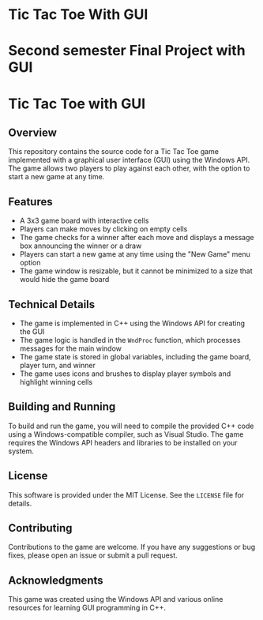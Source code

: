# Tic Tac Toe With GUI
# Second semester Final Project with GUI

**Tic Tac Toe with GUI**
=====================

**Overview**
-----------

This repository contains the source code for a Tic Tac Toe game implemented with a graphical user interface (GUI) using the Windows API. The game allows two players to play against each other, with the option to start a new game at any time.

**Features**
-----------

*   A 3x3 game board with interactive cells
*   Players can make moves by clicking on empty cells
*   The game checks for a winner after each move and displays a message box announcing the winner or a draw
*   Players can start a new game at any time using the "New Game" menu option
*   The game window is resizable, but it cannot be minimized to a size that would hide the game board

**Technical Details**
--------------------

*   The game is implemented in C++ using the Windows API for creating the GUI
*   The game logic is handled in the `WndProc` function, which processes messages for the main window
*   The game state is stored in global variables, including the game board, player turn, and winner
*   The game uses icons and brushes to display player symbols and highlight winning cells

**Building and Running**
----------------------

To build and run the game, you will need to compile the provided C++ code using a Windows-compatible compiler, such as Visual Studio. The game requires the Windows API headers and libraries to be installed on your system.

**License**
---------

This software is provided under the MIT License. See the `LICENSE` file for details.

**Contributing**
------------

Contributions to the game are welcome. If you have any suggestions or bug fixes, please open an issue or submit a pull request.

**Acknowledgments**
----------------

This game was created using the Windows API and various online resources for learning GUI programming in C++.

